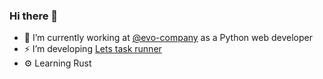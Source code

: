 ### Hi there 👋

- 🔭 I’m currently working at [@evo-company](https://github.com/evo-company) as a Python web developer
- ⚡ I’m developing [Lets task runner](https://github.com/lets-cli/lets)
- ⚙️ Learning Rust

<!--
**kindermax/kindermax** is a ✨ _special_ ✨ repository because its `README.md` (this file) appears on your GitHub profile.

Here are some ideas to get you started:

- 🔭 I’m currently working on ...
- 🌱 I’m currently learning ...
- 👯 I’m looking to collaborate on ...
- 🤔 I’m looking for help with ...
- 💬 Ask me about ...
- 📫 How to reach me: ...
- 😄 Pronouns: ...
- ⚡ Fun fact: ...
-->
